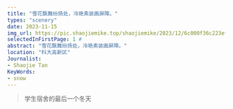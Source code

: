 ```yaml
---
title: "雪花飘舞纷扬处，冷艳素装画屏障。"
types: "scenery"
date: 2023-11-15
img_url: https://pic.shaojiemike.top/shaojiemike/2023/12/6c000f36c223ef4f74ed132ebff1557e.jpg
selectedInFirstPage: 1 # 
abstract: "雪花飘舞纷扬处，冷艳素装画屏障。"
location: "科大高新区"
Journalist:
- Shaojie Tan
KeyWords:
- snow
---
```


> 学生宿舍的最后一个冬天